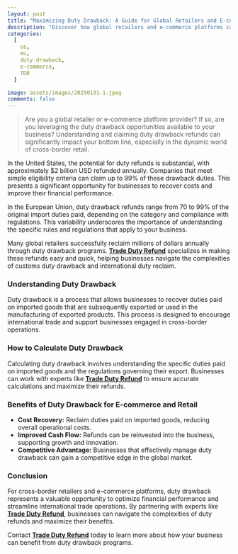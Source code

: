 ```yaml
---
layout: post
title: "Maximizing Duty Drawback: A Guide for Global Retailers and E-commerce Platforms"
description: "Discover how global retailers and e-commerce platforms can maximize duty drawback, reclaim duties, and optimize cross-border trade with expert insights."
categories:
  [
    us,
    eu,
    duty drawback,
    e-commerce,
    TDR
  ]

image: assets/images/20250131-1.jpeg
comments: false
---
```


> Are you a global retailer or e-commerce platform provider? If so, are you leveraging the duty drawback opportunities available to your business? Understanding and claiming duty drawback refunds can significantly impact your bottom line, especially in the dynamic world of cross-border retail.

In the United States, the potential for duty refunds is substantial, with approximately $2 billion USD refunded annually. Companies that meet simple eligibility criteria can claim up to 99% of these drawback duties. This presents a significant opportunity for businesses to recover costs and improve their financial performance.

In the European Union, duty drawback refunds range from 70 to 99% of the original import duties paid, depending on the category and compliance with regulations. This variability underscores the importance of understanding the specific rules and regulations that apply to your business.

Many global retailers successfully reclaim millions of dollars annually through duty drawback programs. [**Trade Duty Refund**](https://tradedutyrefund.com?utm_source=Blog&utm_medium=Link&utm_campaign=20250131Article) specializes in making these refunds easy and quick, helping businesses navigate the complexities of customs duty drawback and international duty reclaim.


### Understanding Duty Drawback

Duty drawback is a process that allows businesses to recover duties paid on imported goods that are subsequently exported or used in the manufacturing of exported products. This process is designed to encourage international trade and support businesses engaged in cross-border operations.

### How to Calculate Duty Drawback

Calculating duty drawback involves understanding the specific duties paid on imported goods and the regulations governing their export. Businesses can work with experts like [**Trade Duty Refund**](https://tradedutyrefund.com?utm_source=Blog&utm_medium=Link&utm_campaign=20250131Article) to ensure accurate calculations and maximize their refunds.

### Benefits of Duty Drawback for E-commerce and Retail

- **Cost Recovery:** Reclaim duties paid on imported goods, reducing overall operational costs.
- **Improved Cash Flow:** Refunds can be reinvested into the business, supporting growth and innovation.
- **Competitive Advantage:** Businesses that effectively manage duty drawback can gain a competitive edge in the global market.

### Conclusion

For cross-border retailers and e-commerce platforms, duty drawback represents a valuable opportunity to optimize financial performance and streamline international trade operations. By partnering with experts like [**Trade Duty Refund**](https://tradedutyrefund.com?utm_source=Blog&utm_medium=Link&utm_campaign=20250131Article), businesses can navigate the complexities of duty refunds and maximize their benefits.

Contact [**Trade Duty Refund**](https://tradedutyrefund.com/contact-us.html?utm_source=Blog&utm_medium=Link&utm_campaign=20250131Article) today to learn more about how your business can benefit from duty drawback programs.
